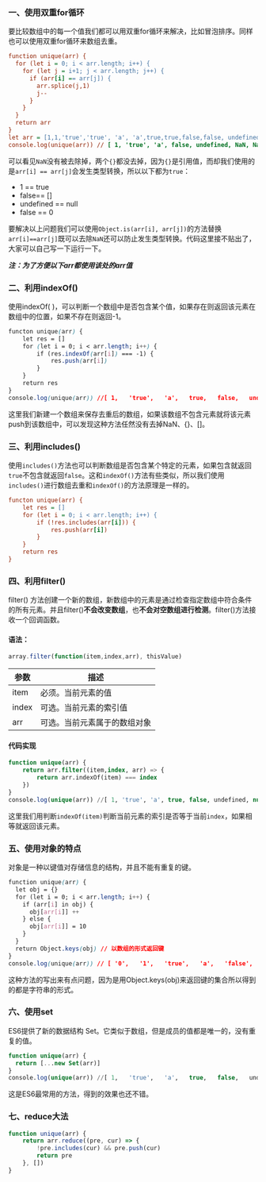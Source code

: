 ### 一、使用双重for循环

要比较数组中的每一个值我们都可以用双重for循环来解决，比如冒泡排序。同样也可以使用双重for循环来数组去重。

```ini
function unique(arr) {
  for (let i = 0; i < arr.length; i++) {
    for (let j = i+1; j < arr.length; j++) {
      if (arr[i] == arr[j]) {
        arr.splice(j,1)
        j--
      }
    }
  }
  return arr
}
let arr = [1,1,'true','true', 'a', 'a',true,true,false,false, undefined,undefined, null,null, NaN, NaN,'NaN','NaN', 0, 0,{},{},[],[]];
console.log(unique(arr)) // [ 1, 'true', 'a', false, undefined, NaN, NaN, 'NaN', {}, {} ]
```

可以看见`NaN`没有被去除掉，两个`{}`都没去掉，因为`{}`是引用值，而却我们使用的是`arr[i] == arr[j]`会发生类型转换，所以以下都为`true`：

- 1 == true
- false== []
- undefined == null
- false == 0

要解决以上问题我们可以使用`Object.is(arr[i], arr[j])`的方法替换`arr[i]==arr[j]`既可以去除`NaN`还可以防止发生类型转换。代码这里接不贴出了，大家可以自己写一下运行一下。

***注：为了方便以下arr都使用该处的arr值***

### 二、利用indexOf()

使用indexOf( )，可以判断一个数组中是否包含某个值，如果存在则返回该元素在数组中的位置，如果不存在则返回-1。

```css
functon unique(arr) {
    let res = []
  	for (let i = 0; i < arr.length; i++) {
        if (res.indexOf(arr[i]) === -1) {
          	res.push(arr[i])
        }
  	}
  	return res
}
console.log(unique(arr)) //[ 1,   'true',   'a',   true,   false,   undefined,   null,   NaN,   NaN,   'NaN',   0,   {},   {}, [], []]
```

这里我们新建一个数组来保存去重后的数组，如果该数组不包含元素就将该元素push到该数组中，可以发现这种方法任然没有去掉NaN、{}、[]。

### 三、利用includes()

使用`includes()`方法也可以判断数组是否包含某个特定的元素，如果包含就返回`true`不包含就返回`false`。这和`indexOf()`方法有些类似，所以我们使用`includes()`进行数组去重和`indexOf()`的方法原理是一样的。

```ini
functon unique(arr) {
    let res = []
    for (let i = 0; i < arr.length; i++) {
        if (!res.includes(arr[i])) {
      	    res.push(arr[i])
        }
    }
    return res
}
```

### 四、利用filter()

filter() 方法创建一个新的数组，新数组中的元素是通过检查指定数组中符合条件的所有元素。并且filter()**不会改变数组**，也**不会对空数组进行检测**。filter()方法接收一个回调函数。

#### 语法：

```javascript
array.filter(function(item,index,arr), thisValue)
```

| 参数  | 描述                         |
| ----- | ---------------------------- |
| item  | 必须。当前元素的值           |
| index | 可选。当前元素的索引值       |
| arr   | 可选。当前元素属于的数组对象 |

#### 代码实现

```sql
function unique(arr) {
    return arr.filter((item,index, arr) => {
        return arr.indexOf(item) === index
    })
}
console.log(unique(arr)) //[ 1, 'true', 'a', true, false, undefined, null, 'NaN', 0, {}, {}, [], [] ]
```

这里我们用判断`indexOf(item)`判断当前元素的索引是否等于当前`index`，如果相等就返回该元素。

### 五、使用对象的特点

对象是一种以键值对存储信息的结构，并且不能有重复的键。

```css
function unique(arr) {
  let obj = {}
  for (let i = 0; i < arr.length; i++) {
    if (arr[i] in obj) {
      obj[arr[i]] ++
    } else {
      obj[arr[i]] = 10
    }
  }
  return Object.keys(obj) // 以数组的形式返回键
}
console.log(unique(arr)) // [ '0',   '1',   'true',   'a',   'false',   'undefined',   'null',   'NaN',   '[object Object]',   '']
```

这种方法的写出来有点问题，因为是用Object.keys(obj)来返回键的集合所以得到的都是字符串的形式。

### 六、使用set

ES6提供了新的数据结构 Set。它类似于数组，但是成员的值都是唯一的，没有重复的值。

```sql
function unique(arr) {
  return [...new Set(arr)]
}
console.log(unique(arr)) //[ 1,   'true',   'a',   true,   false,   undefined,   null,   NaN,   'NaN',   0,   {},   {},   [],   [] ]
```

这是ES6最常用的方法，得到的效果也还不错。

### 七、reduce大法

```javascript
function unique(arr) {
    return arr.reduce((pre, cur) => {
        !pre.includes(cur) && pre.push(cur)
        return pre
    }, [])
}
```

